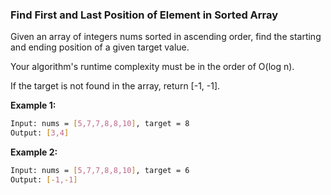 ### Find First and Last Position of Element in Sorted Array

Given an array of integers nums sorted in ascending order, find the starting and ending position of a given target value.

Your algorithm's runtime complexity must be in the order of O(log n).

If the target is not found in the array, return [-1, -1].

**Example 1:**

```bash
Input: nums = [5,7,7,8,8,10], target = 8
Output: [3,4]
```

**Example 2:**

```bash
Input: nums = [5,7,7,8,8,10], target = 6
Output: [-1,-1]
```